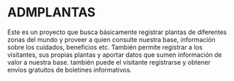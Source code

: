 # ADMPLANTAS

Este es un proyecto que busca básicamente registrar plantas de diferentes zonas del mundo y proveer a quien consulte nuestra base, información sobre los cuidados, beneficios etc. También permite registrar a los visitantes,  sus propias plantas y aportar datos que sumen información de valor a nuestra base. 
también puede el visitante registrarse y obtener envíos gratuitos de boletines informativos. 

